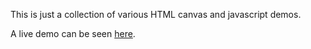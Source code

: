 This is just a collection of various HTML canvas and javascript demos.

A live demo can be seen [here](http://crcollins.github.io/javascript-demos).
